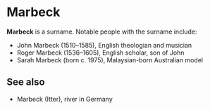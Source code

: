 # Marbeck

**Marbeck**  is a surname. Notable people with the surname include:

 - John Marbeck (1510–1585), English theologian and musician
 - Roger Marbeck (1536–1605), English scholar, son of John
 - Sarah Marbeck (born c. 1975), Malaysian-born Australian model

## See also

 - Marbeck (Itter), river in Germany

